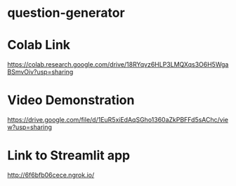 # question-generator

# Colab Link
https://colab.research.google.com/drive/18RYqvz6HLP3LMQXqs3O6H5WgaBSmvOiv?usp=sharing

# Video Demonstration
https://drive.google.com/file/d/1EuR5xiEdAqSGho1360aZkPBFFd5sAChc/view?usp=sharing

# Link to Streamlit app
http://6f6bfb06cece.ngrok.io/
